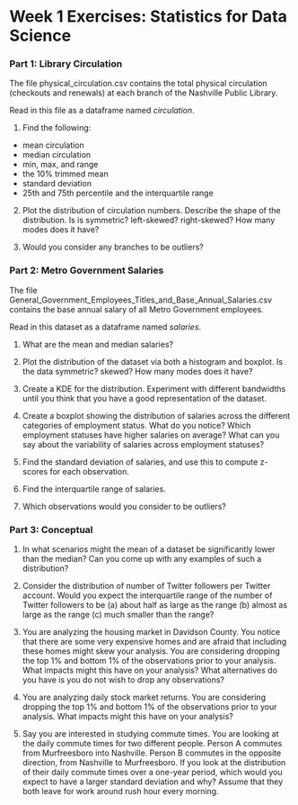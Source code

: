 # Week 1 Exercises: Statistics for Data Science

### Part 1: Library Circulation 

The file physical_circulation.csv contains the total physical circulation (checkouts and renewals) at each branch of the Nashville Public Library.

Read in this file as a dataframe named *circulation*.

1. Find the following:
* mean circulation
* median circulation
* min, max, and range
* the 10% trimmed mean
* standard deviation
* 25th and 75th percentile and the interquartile range

2. Plot the distribution of circulation numbers. Describe the shape of the distribution. Is is symmetric? left-skewed? right-skewed? How many modes does it have?

3. Would you consider any branches to be outliers?

### Part 2: Metro Government Salaries

The file General_Government_Employees_Titles_and_Base_Annual_Salaries.csv contains the base annual salary of all Metro Government employees.

Read in this dataset as a dataframe named *salaries*.

1. What are the mean and median salaries?

2. Plot the distribution of the dataset via both a histogram and boxplot. Is the data symmetric? skewed? How many modes does it have?

3. Create a KDE for the distribution. Experiment with different bandwidths until you think that you have a good representation of the dataset.

4. Create a boxplot showing the distribution of salaries across the different categories of employment status. What do you notice? Which employment statuses have higher salaries on average? What can you say about the variability of salaries across employment statuses?

5. Find the standard deviation of salaries, and use this to compute z-scores for each observation.

6. Find the interquartile range of salaries.

7. Which observations would you consider to be outliers?

### Part 3: Conceptual 
1. In what scenarios might the mean of a dataset be significantly lower than the median? Can you come up with any examples of such a distribution?

2. Consider the distribution of number of Twitter followers per Twitter account. Would you expect the interquartile range of the number of Twitter followers to be (a) about half as large as the range (b) almost as large as the range (c) much smaller than the range? 

3. You are analyzing the housing market in Davidson County. You notice that there are some very expensive homes and are afraid that including these homes might skew your analysis. You are considering dropping the top 1% and bottom 1% of the observations prior to your analysis. What impacts might this have on your analysis? What alternatives do you have is you do not wish to drop any observations?

4. You are analyzing daily stock market returns. You are considering dropping the top 1% and bottom 1% of the observations prior to your analysis. What impacts might this have on your analysis?

5. Say you are interested in studying commute times. You are looking at the daily commute times for two different people. Person A commutes from Murfreesboro into Nashville. Person B commutes in the opposite direction, from Nashville to Murfreesboro. If you look at the distribution of their daily commute times over a one-year period, which would you expect to have a larger standard deviation and why? Assume that they both leave for work around rush hour every morning.

